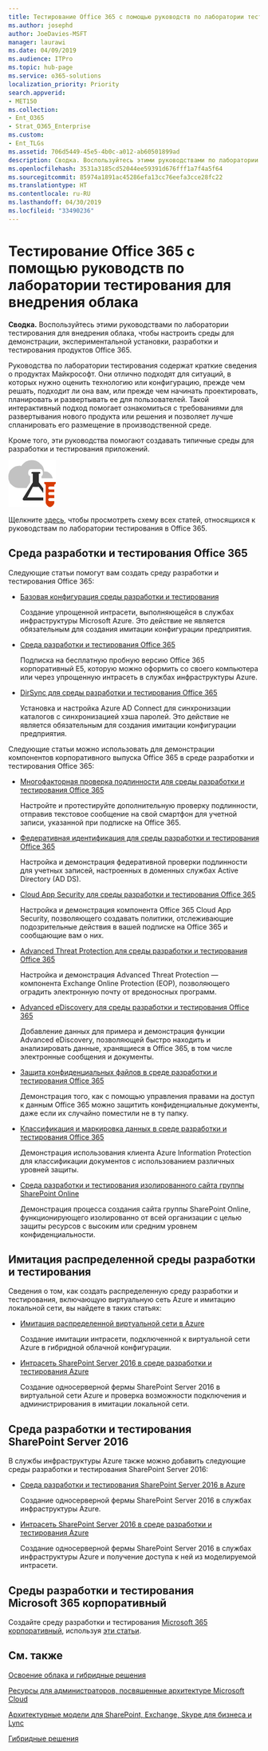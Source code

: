 ```yaml
---
title: Тестирование Office 365 с помощью руководств по лаборатории тестирования для внедрения облака
ms.author: josephd
author: JoeDavies-MSFT
manager: laurawi
ms.date: 04/09/2019
ms.audience: ITPro
ms.topic: hub-page
ms.service: o365-solutions
localization_priority: Priority
search.appverid:
- MET150
ms.collection:
- Ent_O365
- Strat_O365_Enterprise
ms.custom:
- Ent_TLGs
ms.assetid: 706d5449-45e5-4b0c-a012-ab60501899ad
description: Сводка. Воспользуйтесь этими руководствами по лаборатории тестирования для внедрения облака, чтобы настроить среды для демонстрации, экспериментальной установки, разработки и тестирования продуктов Office 365.
ms.openlocfilehash: 3531a3185cd52044ee59391d676fff1a7f4a5f64
ms.sourcegitcommit: 85974a1891ac45286efa13cc76eefa3cce28fc22
ms.translationtype: HT
ms.contentlocale: ru-RU
ms.lasthandoff: 04/30/2019
ms.locfileid: "33490236"
---
```

# <a name="test-office-365-with-cloud-adoption-test-lab-guides-tlgs"></a>Тестирование Office 365 с помощью руководств по лаборатории тестирования для внедрения облака

 **Сводка.** Воспользуйтесь этими руководствами по лаборатории тестирования для внедрения облака, чтобы настроить среды для демонстрации, экспериментальной установки, разработки и тестирования продуктов Office 365.
  
Руководства по лаборатории тестирования содержат краткие сведения о продуктах Майкрософт. Они отлично подходят для ситуаций, в которых нужно оценить технологию или конфигурацию, прежде чем решать, подходит ли она вам, или прежде чем начинать проектировать, планировать и развертывать ее для пользователей. Такой интерактивный подход помогает ознакомиться с требованиями для развертывания нового продукта или решения и позволяет лучше спланировать его размещение в производственной среде.
  
Кроме того, эти руководства помогают создавать типичные среды для разработки и тестирования приложений.
  
![Руководства по лаборатории тестирования в Microsoft Cloud](media/24ad0d1b-3274-40fb-972a-b8188b7268d1.png)
  
Щелкните [здесь](http://aka.ms/catlgstack), чтобы просмотреть схему всех статей, относящихся к руководствам по лаборатории тестирования в Office 365.
    
## <a name="office-365-devtest-environment"></a>Среда разработки и тестирования Office 365

Следующие статьи помогут вам создать среду разработки и тестирования Office 365:
  
- [Базовая конфигурация среды разработки и тестирования](base-configuration-dev-test-environment.md)
    
    Создание упрощенной интрасети, выполняющейся в службах инфраструктуры Microsoft Azure. Это действие не является обязательным для создания имитации конфигурации предприятия.
    
- [Среда разработки и тестирования Office 365](office-365-dev-test-environment.md)
    
    Подписка на бесплатную пробную версию Office 365 корпоративный Е5, которую можно оформить со своего компьютера или через упрощенную интрасеть в службах инфраструктуры Azure.
    
- [DirSync для среды разработки и тестирования Office 365](dirsync-for-your-office-365-dev-test-environment.md)
    
    Установка и настройка Azure AD Connect для синхронизации каталогов с синхронизацией хэша паролей. Это действие не является обязательным для создания имитации конфигурации предприятия.
    
Следующие статьи можно использовать для демонстрации компонентов корпоративного выпуска Office 365 в среде разработки и тестирования Office 365:
  
- [Многофакторная проверка подлинности для среды разработки и тестирования Office 365](multi-factor-authentication-for-your-office-365-dev-test-environment.md)
    
    Настройте и протестируйте дополнительную проверку подлинности, отправив текстовое сообщение на свой смартфон для учетной записи, указанной при подписке на Office 365.
    
- [Федеративная идентификация для среды разработки и тестирования Office 365](federated-identity-for-your-office-365-dev-test-environment.md)
    
    Настройка и демонстрация федеративной проверки подлинности для учетных записей, настроенных в доменных службах Active Directory (AD DS).
    
- [Cloud App Security для среды разработки и тестирования Office 365](cloud-app-security-for-your-office-365-dev-test-environment.md)
    
    Настройка и демонстрация компонента Office 365 Cloud App Security, позволяющего создавать политики, отслеживающие подозрительные действия в вашей подписке на Office 365 и сообщающие вам о них.
    
- [Advanced Threat Protection для среды разработки и тестирования Office 365](advanced-threat-protection-for-your-office-365-dev-test-environment.md)
    
    Настройка и демонстрация Advanced Threat Protection — компонента Exchange Online Protection (EOP), позволяющего оградить электронную почту от вредоносных программ.
    
- [Advanced eDiscovery для среды разработки и тестирования Office 365](advanced-ediscovery-for-your-office-365-dev-test-environment.md)
    
    Добавление данных для примера и демонстрация функции Advanced eDiscovery, позволяющей быстро находить и анализировать данные, хранящиеся в Office 365, в том числе электронные сообщения и документы.
    
- [Защита конфиденциальных файлов в среде разработки и тестирования Office 365](sensitive-file-protection-in-the-office-365-dev-test-environment.md)
    
    Демонстрация того, как с помощью управления правами на доступ к данным Office 365 можно защитить конфиденциальные документы, даже если их случайно поместили не в ту папку.
    
- [Классификация и маркировка данных в среде разработки и тестирования Office 365](data-classification-and-labeling-in-the-office-365-dev-test-environment.md)
    
    Демонстрация использования клиента Azure Information Protection для классификации документов с использованием различных уровней защиты.
    
- [Среда разработки и тестирования изолированного сайта группы SharePoint Online](isolated-sharepoint-online-team-site-dev-test-environment.md)
    
    Демонстрация процесса создания сайта группы SharePoint Online, функционирующего изолированно от всей организации с целью защиты ресурсов с высоким или средним уровнем конфиденциальности.
    

## <a name="simulated-cross-premises-devtest-environments"></a>Имитация распределенной среды разработки и тестирования

Сведения о том, как создать распределенную среду разработки и тестирования, включающую виртуальную сеть Azure и имитацию локальной сети, вы найдете в таких статьях:
  
- [Имитация распределенной виртуальной сети в Azure](simulated-cross-premises-virtual-network-in-azure.md)
    
    Создание имитации интрасети, подключенной к виртуальной сети Azure в гибридной облачной конфигурации.
    
- [Интрасеть SharePoint Server 2016 в среде разработки и тестирования Azure](https://technet.microsoft.com/library/mt806351%28v=office.16%29.aspx)
    
    Создание односерверной фермы SharePoint Server 2016 в виртуальной сети Azure и проверка возможности подключения и администрирования в имитации локальной сети.
    
## <a name="sharepoint-server-2016-devtest-environments"></a>Среда разработки и тестирования SharePoint Server 2016

В службы инфраструктуры Azure также можно добавить следующие среды разработки и тестирования SharePoint Server 2016:
  
- [Среда разработки и тестирования SharePoint Server 2016 в Azure](https://docs.microsoft.com/SharePoint/administration/sharepoint-server-2016-dev-test-environment-in-azure)
    
    Создание односерверной фермы SharePoint Server 2016 в службах инфраструктуры Azure.

- [Интрасеть SharePoint Server 2016 в среде разработки и тестирования Azure](https://docs.microsoft.com/SharePoint/administration/intranet-sharepoint-server-2016-in-azure-dev-test-environment)
    
    Создание односерверной фермы SharePoint Server 2016 в службах инфраструктуры Azure и получение доступа к ней из моделируемой интрасети.


## <a name="the-microsoft-365-enterprise-devtest-environments"></a>Среды разработки и тестирования Microsoft 365 корпоративный

Создайте среду разработки и тестирования [Microsoft 365 корпоративный](https://docs.microsoft.com/microsoft-365-enterprise/), используя [эти статьи](https://docs.microsoft.com/microsoft-365/enterprise/m365-enterprise-test-lab-guides).  
    
## <a name="see-also"></a>См. также

[Освоение облака и гибридные решения](cloud-adoption-and-hybrid-solutions.md)
  
[Ресурсы для администраторов, посвященные архитектуре Microsoft Cloud](microsoft-cloud-it-architecture-resources.md)
  
[Архитектурные модели для SharePoint, Exchange, Skype для бизнеса и Lync](architectural-models-for-sharepoint-exchange-skype-for-business-and-lync.md)
  
[Гибридные решения](hybrid-solutions.md)
